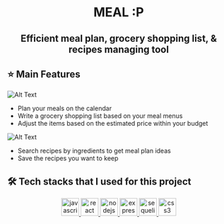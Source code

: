 <h1><p align="center"> MEAL :P</p></h1>
<h2><p align="center"> Efficient meal plan, grocery shopping list, & recipes managing tool</p></h2>

<!-- Plan your meals, manage your grocery shopping list within your budget, get meal plan ideas, and store your own recipes !  -->

## ⭐️ Main Features <br>

<!-- <img width="579" alt="Screen Shot 2021-01-21 at 12 30 54 PM" src="https://user-images.githubusercontent.com/42276116/105388367-8fe8c580-5be4-11eb-9213-59585e039d70.png"> -->

![Alt Text](https://thumbs.gfycat.com/FrightenedVibrantBarasingha-size_restricted.gif)

* Plan your meals on the calendar <br/>
* Write a grocery shopping list based on your meal menus<br/>
* Adjust the items based on the estimated price within your budget<br/>

![Alt Text](https://thumbs.gfycat.com/DecisiveComfortableBordercollie-size_restricted.gif)

* Search recipes by ingredients to get meal plan ideas<br/>
* Save the recipes you want to keep<br/>

## 🛠 Tech stacks that I used for this project

<p align="center"> 
   <a href="https://developer.mozilla.org/en-US/docs/Web/JavaScript" target="_blank"> <img src="https://icongr.am/devicon/javascript-original.svg?size=128&color=currentColor" alt="javascript" width="40" height="40"/> </a> 
   <a href="https://reactjs.org/" target="_blank"> <img src="https://icongr.am/devicon/react-original.svg?size=128&color=currentColor" alt="react" width="40" height="40"/> </a> 
   <a href="https://nodejs.org" target="_blank"> <img src="https://icongr.am/devicon/nodejs-original-wordmark.svg?size=128&color=currentColor" alt="nodejs" width="40" height="40"/> </a> 
   <a href="https://expressjs.com" target="_blank"> <img src="https://icongr.am/devicon/express-original-wordmark.svg?size=128&color=currentColor" alt="express" width="40" height="40"/> </a> 
   <a href="https://sequelize.org/" target="_blank"> <img src="https://icongr.am/devicon/sequelize-original.svg?size=128&color=currentColor" alt="sequelizeORM" width="40" height="40"/> </a> 
   <a href="https://www.w3schools.com/css/" target="_blank"> <img src="https://icongr.am/devicon/css3-original-wordmark.svg?size=128&color=currentColor" alt="css3" width="40" height="40"/> </a> 
</p>

